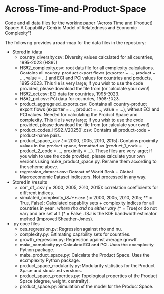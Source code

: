 # Across-Time-and-Product-Space
Code and all data files for the working paper "Across Time and (Product) Space: A Capability-Centric Model of Relatedness and Economic Complexity"!

The following provides a road-map for the data files in the repository:
- Stored in /data
  - country_diversity.csv: Diversity values calculated for all countries, 1995-2023 (HS92)
  - HS92_complexity.csv: root data file for all complexity calculations. Contains all country-product export flows (exporter = ..., product = ..., value = ...) and ECI and PCI values for countries and products, 1995-2023.
    This file is very large; if you wish to use the code provided, please download the file from (or calculate your own!)
  - HS92_eci.csv: ECI data for countries, 1995-2023.
  - HS92_pci.csv: PCI data for countries, 1995-2023.
  - product_aggregated_exports.csv: Contains all country-product export flows (exporter = ..., product = ..., value = ...), without ECI and PCI values. Needed for calculating the Product Space and complexity.
    This file is very large; if you wish to use the code provided, please download the file from (or calculate your own!)
  - product_codes_HS92_V202501.csv: Contains all product-code + product-name pairs.
  - product_space_*.csv (* = 2000, 2005, 2010, 2015): Contains proximity values in the product space, formatted as (product_1_code = ..., product_2_code = ..., proximity = ...).
    These files are very large; if you wish to use the code provided, please calculate your own versions using make_product_space.py. Rename them according to the scheme above.
  - regression_dataset.csv: Dataset of World Bank + Global Macroeconomic Dataset indicators. Not processed in any way.
- Stored in /results
  - corr_df_*.csv (* = 2000, 2005, 2010, 2015): correlation coefficients for different indices.
  - simulated_complexity_*_ISJ_**.csv (* = 2000, 2005, 2010, 2015; ** = True, False): Calculated capability sets + complexity indices for all countries in year *, where rho and nu either vary (** = True) or do not vary and are set at 1 (* = False). ISJ is the KDE bandwidth estimator method (Improved Sheather-Jones).
- .py code files
  - ces_regression.py: Regression against rho and nu.
  - complexity.py: Estimating capability sets for countries.
  - growth_regression.py: Regression against average growth.
  - make_complexity.py: Calculate ECI and PCI. Uses the ecomplexity Python package.
  - make_product_space.py: Calculate the Product Space. Uses the ecomplexity Python package.
  - product_space_modularity.py: Modularity statistics for the Product Space and simulated versions.
  - product_space_properties.py: Topological properties of the Product Space (degree, weight, centrality).
  - product_space.py: Simulation of the model for the Product Space.
